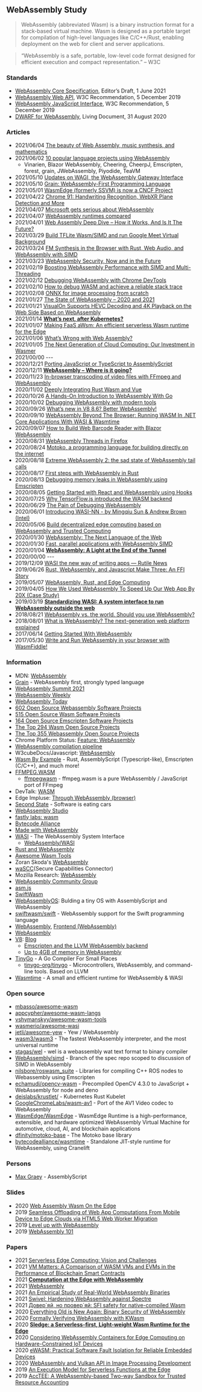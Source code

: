 ## WebAssembly Study
> WebAssembly (abbreviated Wasm) is a binary instruction format for a stack-based virtual machine. 
> Wasm is designed as a portable target for compilation of high-level languages like C/C++/Rust, 
> enabling deployment on the web for client and server applications.

> “WebAssembly is a safe, portable, low-level code format designed for efficient execution and compact representation.” – W3C


### Standards
- [WebAssembly Core Specification](https://webassembly.github.io/spec/core/bikeshed/), Editor’s Draft, 1 June 2021
- [WebAssembly Web API](https://www.w3.org/TR/wasm-web-api/), W3C Recommendation, 5 December 2019
- [WebAssembly JavaScript Interface](https://www.w3.org/TR/wasm-js-api/), W3C Recommendation, 5 December 2019
- [DWARF for WebAssembly](https://yurydelendik.github.io/webassembly-dwarf/), Living Document, 31 August 2020


### Articles
- 2021/06/04 [The beauty of Web Assembly, music synthesis, and mathematics](https://illinoisnewstoday.com/the-beauty-of-web-assembly-music-synthesis-and-mathematics/230292/)
- 2021/06/02 [10 popular language projects using WebAssembly](https://floridanewstimes.com/10-popular-language-projects-using-webassembly/275791/)
    - Vinarien, Blazor WebAssembly, Cheering, CheerpJ, Emscripten, forest, grain, JWebAssembly, Piyodide, TeaVM
- 2021/05/10 [Updates on WAGI, the WebAssembly Gateway Interface](https://deislabs.io/posts/wagi-updates/)
- 2021/05/10 [Grain: WebAssembly-First Programming Language](https://brianlovin.com/hn/27071060)
- 2021/05/01 [WasmEdge (formerly SSVM) is now a CNCF Project](https://www.secondstate.io/articles/wasmedge-joins-cncf/)
- 2021/04/22 [Chrome 91: Handwriting Recognition, WebXR Plane Detection and More](https://blog.chromium.org/2021/04/chrome-91-handwriting-recognition-webxr.html)
- 2021/04/07 [Microsoft gets serious about WebAssembly](https://www.infoworld.com/article/3613873/microsoft-gets-serious-about-webassembly.html)
- 2021/04/07 [WebAssembly runtimes compared](https://blog.logrocket.com/webassembly-runtimes-compared/)
- 2021/04/01 [Web Assembly Deep Dive – How it Works, And Is It The Future?](https://coralogix.com/blog/web-assembly-deep-dive-how-it-works-and-is-it-the-future/)
- 2021/03/29 [Build TFLite Wasm/SIMD and run Google Meet Virtual Background](https://dannadori.medium.com/build-tflite-wasm-simd-and-run-google-meet-virtual-background-6090226ed465)
- 2021/03/24 [FM Synthesis in the Browser with Rust, Web Audio, and WebAssembly with SIMD](https://cprimozic.net/blog/fm-synth-rust-wasm-simd/)
- 2021/03/23 [WebAssembly Security, Now and in the Future](https://training.linuxfoundation.org/announcements/webassembly-security-now-and-in-the-future/)
- 2021/02/19 [Boosting WebAssembly Performance with SIMD and Multi-Threading](https://www.infoq.com/articles/webassembly-simd-multithreading-performance-gains/)
- 2021/02/12 [Debugging WebAssembly with Chrome DevTools](https://blog.bitsrc.io/debugging-webassembly-with-chrome-devtools-99dbad485451)
- 2021/02/10 [How to debug WASM and achieve a reliable stack trace](https://blog.logrocket.com/how-to-debug-wasm-and-achieve-a-reliable-stack-trace/)
- 2021/02/08 [ONNX for image processing from scratch](https://towardsdatascience.com/onnx-for-image-processing-from-scratch-6694f9b141b0)
- 2021/01/27 [The State of WebAssembly – 2020 and 2021](https://platform.uno/blog/the-state-of-webassembly-2020-and-2021/)
- 2021/01/21 [VisualOn Supports HEVC Decoding and 4K Playback on the Web Side Based on WebAssembly](https://www.visualon.com/index.php/latest-news/visualon-supports-hevc-decoding-and-4k-playback-on-the-wed-side-based-on-webwassembly/)
- 2021/01/14 [**What’s next, after Kubernetes?**](https://awesome.red-badger.com/stuartharris/wasmcloud/)
- 2021/01/07 [Making FaaS aWsm: An efficient serverless Wasm runtime for the Edge](https://community.arm.com/developer/research/b/articles/posts/making-faas-awsm-an-efficient-serverless-wasm-runtime-for-the-edge)
- 2021/01/06 [What’s Wrong with Web Assembly?](https://blog.bitsrc.io/whats-wrong-with-web-assembly-3b9abb671ec2)
- 2021/01/05 [The Next Generation of Cloud Computing: Our Investment in Wasmer](https://www.speedinvest.com/blog/the-next-generation-of-cloud-computing-our-investment-in-wasmer)
- 2021/00/00 ---
- 2020/12/21 [Porting JavaScript or TypeScript to AssemblyScript](https://www.fastly.com/blog/porting-javascript-or-typescript-to-assemblyscript)
- 2020/12/11 [**WebAssembly – Where is it going?**](https://opencredo.com/blogs/webassembly-where-is-it-going/)
- 2020/11/23 [In-browser transcoding of video files with FFmpeg and WebAssembly](https://blog.scottlogic.com/2020/11/23/ffmpeg-webassembly.html)
- 2020/11/02 [Deeply Integrating Rust Wasm and Vue](https://dzone.com/articles/deeply-integrating-rust-wasm-and-vue)
- 2020/10/26 [A Hands-On Introduction to WebAssembly With Go](https://levelup.gitconnected.com/a-hands-on-introduction-to-webassembly-with-go-959babb58109)
- 2020/10/02 [Debugging WebAssembly with modern tools](https://developer.chrome.com/blog/wasm-debugging-2020/)
- 2020/09/26 [What’s new in V8 8.6? Better WebAssembly!](https://blog.devgenius.io/whats-new-in-v8-8-6-better-webassembly-2a67abd766fa)
- 2020/09/10 [WebAssembly Beyond The Browser: Running WASM In .NET Core Applications With WASI & Wasmtime](https://www.thinktecture.com/en/webassembly/with-dotnet/)
- 2020/09/07 [How to Build Web Barcode Reader with Blazor WebAssembly](https://www.dynamsoft.com/codepool/web-barcode-reader-blazor-webassembly.html)
- 2020/08/31 [WebAssembly Threads in Firefox](https://dzone.com/articles/webassembly-threads-in-firefox)
- 2020/08/24 [Motoko, a programming language for building directly on the internet](https://stackoverflow.blog/2020/08/24/motoko-the-language-that-turns-the-web-into-a-computer/)
- 2020/08/18 [Extreme WebAssembly 2: the sad state of WebAssembly tail calls](https://medium.com/leaningtech/extreme-webassembly-2-the-sad-state-of-webassembly-tail-calls-f5d48ef82a87)
- 2020/08/17 [First steps with WebAssembly in Rust](https://aralroca.com/blog/first-steps-webassembly-rust)
- 2020/08/13 [Debugging memory leaks in WebAssembly using Emscripten](https://web.dev/webassembly-memory-debugging/)
- 2020/08/05 [Getting Started with React and WebAssembly using Hooks](https://codeburst.io/getting-started-with-react-and-webassembly-using-hooks-441818c91608)
- 2020/07/25 [Why TensorFlow.js introduced the WASM backend](https://www.programmersought.com/article/23254636146/)
- 2020/06/29 [The Pain of Debugging WebAssembly](https://thenewstack.io/the-pain-of-debugging-webassembly/)
- 2020/06/01 [Introducing WASI-NN - by Mingqiu Sun & Andrew Brown (Intel)](https://www.w3.org/2020/06/machine-learning-workshop/talks/introducing_wasi_nn.html)
- 2020/05/06 [Build decentralized edge computing based on WebAssembly and Trusted Computing](https://pushbar.medium.com/build-decentralized-edge-computing-based-on-webassembly-and-trusted-computing-0-of-n-73bf09cc0a0d)
- 2020/01/30 [WebAssembly: The Next Language of the Web](https://hashrocket.com/blog/posts/webassembly-the-next-language-of-the-web)
- 2020/01/30 [Fast, parallel applications with WebAssembly SIMD](https://v8.dev/features/simd)
- 2020/01/04 [**WebAssembly: A Light at the End of the Tunnel**](https://serengetitech.com/tech/webassembly-a-light-at-the-end-of-the-tunnel/)
- 2020/00/00 ---
- 2019/12/09 [WASI the new way of writing apps — Rutile News](https://medium.com/rutile/wasi-the-new-way-of-writing-apps-rutile-news-32b51847cba7)
- 2019/06/26 [Rust, WebAssembly, and Javascript Make Three: An FFI Story](https://www.infoq.com/presentations/rust-webassembly-javascript/)
- 2019/05/07 [WebAssembly, Rust, and Edge Computing](https://perevillega.com/webassembly-rust-edge-computing/)
- 2019/04/05 [How We Used WebAssembly To Speed Up Our Web App By 20X (Case Study)](https://www.smashingmagazine.com/2019/04/webassembly-speed-web-app/)
- 2019/03/19 [**Standardizing WASI: A system interface to run WebAssembly outside the web**](https://hacks.mozilla.org/2019/03/standardizing-wasi-a-webassembly-system-interface/)
- 2018/08/21 [WebAssembly vs. the world. Should you use WebAssembly?](https://blog.sqreen.com/webassembly-performance/)
- 2018/08/01 [What is WebAssembly? The next-generation web platform explained](https://www.infoworld.com/article/3291780/what-is-webassembly-the-next-generation-web-platform-explained.html) 
- 2017/06/14 [Getting Started With WebAssembly](https://tutorialzine.com/2017/06/getting-started-with-web-assembly)
- 2017/05/30 [Write and Run WebAssembly in your browser with WasmFiddle!](https://hackernoon.com/write-and-run-webassembly-in-your-browser-today-77b39c92ead0)



### Information
- MDN: [WebAssembly](https://developer.mozilla.org/en-US/docs/WebAssembly)
- [Grain](https://grain-lang.org/) - WebAssembly first, strongly typed language
- [WebAssembly Summit 2021](https://webassembly-summit.org/)
- [WebAssembly Weekly](https://wasmweekly.news/)
- [WebAssembly Today](https://webassemblytoday.substack.com/)
- [602 Open Source Webassembly Software Projects](https://opensourcelibs.com/libs/webassembly)
- [515 Open Source Wasm Software Projects](https://opensourcelibs.com/libs/wasm)
- [164 Open Source Emscripten Software Projects](https://opensourcelibs.com/libs/emscripten)
- [The Top 294 Wasm Open Source Projects](https://awesomeopensource.com/projects/wasm)
- [The Top 355 Webassembly Open Source Projects](https://awesomeopensource.com/projects/webassembly)
- Chrome Platform Status: [Feature: WebAssembly](https://www.chromestatus.com/feature/5453022515691520)
- [WebAssembly compilation pipeline](https://v8.dev/docs/wasm-compilation-pipeline)
- W3cubeDocs/Javascript: [WebAssembly](https://docs.w3cub.com/javascript/global_objects/webassembly)
- [Wasm By Example](https://wasmbyexample.dev/home.en-us.html) - Rust, AssemblyScript (Typescript-like), Emscripten (C/C++), and much more!
- [FFMPEG.WASM](https://ffmpegwasm.github.io/)
    - [ffmpegwasm](https://github.com/ffmpegwasm) - ffmpeg.wasm is a pure WebAssembly / JavaScript port of FFmpeg
- DevTalk: [WASM](https://devtalk.com/wasm)
- Edge Impluse: [Through WebAssembly (browser)](https://docs.edgeimpulse.com/docs/through-webassembly-browser)
- [Second State](https://www.secondstate.io/) - Software is eating cars
- [WebAssembly Studio](https://webassembly.studio/)
- [fastly labs: wasm](https://wasm.fastlylabs.com/)
- [Bytecode Alliance](https://bytecodealliance.org/)
- [Made with WebAssembly](https://madewithwebassembly.com/)
- [WASI](https://wasi.dev/) - The WebAssembly System Interface
    - [WebAssembly/WASI](https://github.com/WebAssembly/WASI)
- [Rust and WebAssembly](https://rustwasm.github.io/book/introduction.html)
- [Awesome Wasm Tools](https://www.opensourceagenda.com/projects/awesome-wasm-tools)
- Zoran Skoda's [WebAssembly](https://ncatlab.org/zoranskoda/show/WebAssembly)
- [waSCC](https://wascc.dev/)(Secure Capabilities Connector)
- Mozilla Research: [WebAssembly](https://research.mozilla.org/webassembly/)
- [WebAssembly Community Group](https://www.w3.org/community/webassembly/)
- [asm.js](http://asmjs.org/)
- [SwiftWasm](https://swiftwasm.org/index.html)
- [WebAssemblyOS](http://www.cs.umd.edu/class/spring2019/cmsc388I/assemblyscript.html): Bulding a tiny OS with AssemblyScript and WebAssembly
- [swiftwasm/swift](https://github.com/swiftwasm/swift) - WebAssembly support for the Swift programming language
- [WebAssembly](https://www.arewewebyet.org/topics/webassembly/), [Frontend (WebAssembly)](https://www.arewewebyet.org/topics/frameworks/#frontend)
- [WebAssembly](https://changelog.com/topic/wasm)
- [V8](https://v8.dev/): [Blog](https://v8.dev/blog)
    - [Emscripten and the LLVM WebAssembly backend](https://v8.dev/blog/emscripten-llvm-wasm)
    - [Up to 4GB of memory in WebAssembly](https://v8.dev/blog/4gb-wasm-memory)
- [TinyGo](https://tinygo.org/) - A Go Compiler For Small Places
    - [tinygo-org/tinygo](https://github.com/tinygo-org/tinygo) - Microcontrollers, WebAssembly, and command-line tools. Based on LLVM
- [Wasmtime](https://wasmtime.dev/) - A small and efficient runtime for WebAssembly & WASI


### Open source
- [mbasso/awesome-wasm](https://github.com/mbasso/awesome-wasm)
- [appcypher/awesome-wasm-langs](https://github.com/appcypher/awesome-wasm-langs) 
- [vshymanskyy/awesome-wasm-tools](https://github.com/vshymanskyy/awesome-wasm-tools)
- [wasmerio/awesome-wasi](https://github.com/wasmerio/awesome-wasi)
- [jetli/awesome-yew](https://github.com/jetli/awesome-yew) - Yew / WebAssembly
- [wasm3/wasm3](https://github.com/wasm3/wasm3) - The fastest WebAssembly interpreter, and the most universal runtime
- [stagas/wel](https://github.com/stagas/wel) - wel is a webassembly wat text format to binary compiler
- [WebAssembly/simd](https://github.com/WebAssembly/simd) - Branch of the spec repo scoped to discussion of SIMD in WebAssembly
- [nilsbore/roswasm_suite](https://github.com/nilsbore/roswasm_suite) - Libraries for compiling C++ ROS nodes to Webassembly using Emscripten
- [echamudi/opencv-wasm](https://github.com/echamudi/opencv-wasm) - Precompiled OpenCV 4.3.0 to JavaScript + WebAssembly for node and deno
- [deislabs/krustlet/](https://github.com/deislabs/krustlet/) - Kubernetes Rust Kubelet
- [GoogleChromeLabs/wasm-av1](https://github.com/GoogleChromeLabs/wasm-av1) - Port of the AV1 Video codec to WebAssembly
- [WasmEdge/WasmEdge](https://github.com/WasmEdge/WasmEdge) - WasmEdge Runtime is a high-performance, extensible, and hardware optimized WebAssembly Virtual Machine for automotive, cloud, AI, and blockchain applications
- [dfinity/motoko-base](https://github.com/dfinity/motoko-base) - The Motoko base library
- [bytecodealliance/wasmtime](https://github.com/bytecodealliance/wasmtime) - Standalone JIT-style runtime for WebAssembly, using Cranelift



### Persons
- [Max Graey](https://github.com/MaxGraey) - AssemblyScript


### Slides
- 2020 [Web Assembly Wasm On the Edge](https://slidetodoc.com/web-assembly-wasm-on-the-edge-kevin-stauntonlambert/)
- 2019 [Seamless Offloading of Web App Computations From Mobile Device to Edge Clouds via HTML5 Web Worker Migration](http://acmsocc.org/2019/slides/socc19-slides-s1-jeong.pdf)
- 2019 [Level up with WebAssembly](https://conferences.oreilly.com/oscon/oscon-or-2019/cdn.oreillystatic.com/en/assets/1/event/295/Level%20up%20your%20web%20apps%20with%20WebAssembly%20Presentation.pdf)
- 2019 [WebAssembly 101](https://www.slideshare.net/hyunseoblee7/webassembly-101)



### Papers
- 2021 [Serverless Edge Computing: Vision and Challenges](https://dsg.tuwien.ac.at/team/sd/papers/AusPDC_2021_SD_Serverless.pdf)
- 2021 [VM Matters: A Comparison of WASM VMs and EVMs in the Performance of Blockchain Smart Contracts](https://arxiv.org/pdf/2012.01032.pdf)
- 2021 [**Computation at the Edge with WebAssembly**](https://link.springer.com/chapter/10.1007/978-3-030-70416-2_30)
- 2021 [WebAssembly](https://www.isa-afp.org/browser_info/current/AFP/WebAssembly/document.pdf)
- 2021 [An Empirical Study of Real-World WebAssembly Binaries](https://software-lab.org/publications/www2021.pdf)
- 2021 [Swivel: Hardening WebAssembly against Spectre](https://arxiv.org/pdf/2102.12730.pdf)
- 2021 [Довер´яй, но провер´яй: SFI safety for native-compiled Wasm](https://cseweb.ucsd.edu/~dstefan/pubs/johnson:2021:veriwasm.pdf)
- 2020 [Everything Old is New Again: Binary Security of WebAssembly](https://www.usenix.org/system/files/sec20-lehmann.pdf)
- 2020 [Formally Verifying WebAssembly with KWasm](https://odr.chalmers.se/bitstream/20.500.12380/300761/1/CSE%2020-08%20Hjort%20ODR.pdf)
- 2020 [**Sledge: a Serverless-first, Light-weight Wasm Runtime for the Edge**](https://www2.seas.gwu.edu/~gparmer/publications/middleware20sledge.pdf)
- 2020 [Considering WebAssembly Containers for Edge Computing on Hardware-Constrained IoT Devices](http://www.diva-portal.org/smash/get/diva2:1451494/FULLTEXT02.pdf)
- 2020 [eWASM: Practical Software Fault Isolation for Reliable Embedded Devices](http://www.jahrhundert.net/papers/ewasm-paper-EMSOFT2020-CR.pdf)
- 2020 [WebAssembly and Vulkan API in Image Processing Development](http://ceur-ws.org/Vol-2650/paper39.pdf)
- 2019 [An Execution Model for Serverless Functions at the Edge](https://www.cc.gatech.edu/projects/up/publications/iotdi19-AdamHall.pdf)
- 2019 [AccTEE: A WebAssembly-based Two-way Sandbox for Trusted Resource Accounting](https://publikationsserver.tu-braunschweig.de/servlets/MCRFileNodeServlet/dbbs_derivate_00046811/Goltzsche-AccTEE.pdf)

